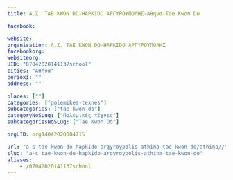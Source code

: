 ```yaml
---
title: Α.Σ. TΑΕ KWON DO-HAPKIDO ΑΡΓΥΡΟΥΠΟΛΗΣ-Αθήνα-Tae Kwon Do

facebook:

website:
organisation: Α.Σ. TΑΕ KWON DO-HAPKIDO ΑΡΓΥΡΟΥΠΟΛΗΣ
facebookorg:
websiteorg:
UID: "07042020141137school"
cities: "Αθήνα"
perioxi: ""
address: ""

places: [""]
categories: ["polemikes-texnes"]
subcategories: ["tae-kwon-do"]
categoryNoSLug: ["Πολεμικές τέχνες"]
subcategoriesNoSLug: ["Tae Kwon Do"]

orgUID: org14042020004715

url: "a-s-tae-kwon-do-hapkido-argyroypolis-athina-tae-kwon-do/athina//"
slug: "a-s-tae-kwon-do-hapkido-argyroypolis-athina-tae-kwon-do"
aliases:
    - /07042020141137school
---
```





